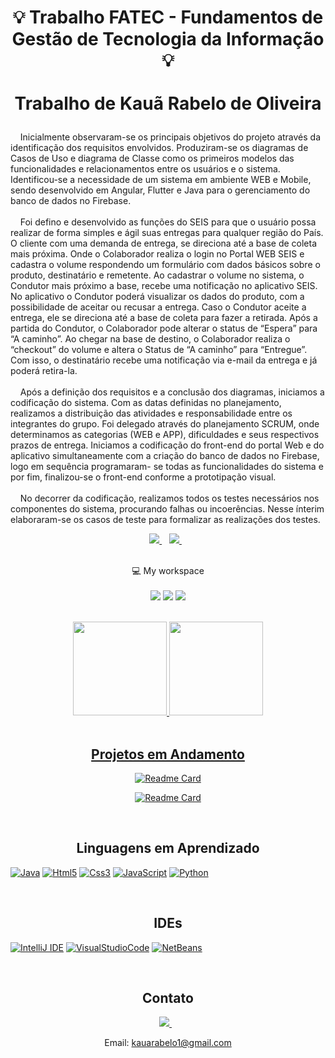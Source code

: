<h1 align = center>

  💡 Trabalho FATEC - Fundamentos de Gestão de Tecnologia da Informação 💡
  <br><br> 
 Trabalho de Kauã Rabelo de Oliveira
</h1>

<p>
&nbsp;&nbsp;&nbsp;&nbsp;Inicialmente observaram-se os principais objetivos do projeto através da identificação dos requisitos envolvidos. Produziram-se os diagramas de Casos de Uso
e diagrama de Classe como os primeiros modelos das funcionalidades e
relacionamentos entre os usuários e o sistema. Identificou-se a necessidade de um
sistema em ambiente WEB e Mobile, sendo desenvolvido em Angular, Flutter e Java
para o gerenciamento do banco de dados no Firebase.<br><br>
&nbsp;&nbsp;&nbsp;&nbsp;Foi defino e desenvolvido as funções do SEIS para que o usuário possa
realizar de forma simples e ágil suas entregas para qualquer região do País. O cliente
com uma demanda de entrega, se direciona até a base de coleta mais próxima. Onde
o Colaborador realiza o login no Portal WEB SEIS e cadastra o volume respondendo
um formulário com dados básicos sobre o produto, destinatário e remetente. Ao
cadastrar o volume no sistema, o Condutor mais próximo a base, recebe uma
notificação no aplicativo SEIS. No aplicativo o Condutor poderá visualizar os dados do
produto, com a possibilidade de aceitar ou recusar a entrega. Caso o Condutor aceite
a entrega, ele se direciona até a base de coleta para fazer a retirada. Após a partida
do Condutor, o Colaborador pode alterar o status de “Espera” para “A caminho”. Ao
chegar na base de destino, o Colaborador realiza o “checkout” do volume e altera o
Status de “A caminho” para “Entregue”. Com isso, o destinatário recebe uma
notificação via e-mail da entrega e já poderá retira-la.<br><br>
&nbsp;&nbsp;&nbsp;&nbsp;Após a definição dos requisitos e a conclusão dos diagramas, iniciamos a
codificação do sistema. Com as datas definidas no planejamento, realizamos a
distribuição das atividades e responsabilidade entre os integrantes do grupo. Foi
delegado através do planejamento SCRUM, onde determinamos as categorias (WEB
e APP), dificuldades e seus respectivos prazos de entrega. Iniciamos a codificação do
front-end do portal Web e do aplicativo simultaneamente com a criação do banco de
dados no Firebase, logo em sequência programaram- se todas as funcionalidades do
sistema e por fim, finalizou-se o front-end conforme a prototipação visual.<br><br>
&nbsp;&nbsp;&nbsp;&nbsp;No decorrer da codificação, realizamos todos os testes necessários nos
componentes do sistema, procurando falhas ou incoerências. Nesse ínterim
elaboraram-se os casos de teste para formalizar as realizações dos testes.

</p>

<p align = center>
  <a href="https://www.linkedin.com/in/Kauarabelo">
      <img src="https://img.shields.io/badge/linkedin-%230077B5.svg?&style=for-the-badge&logo=linkedin&logoColor=black" />
  </a>&nbsp;&nbsp;
  
  <a href="https://instagram.com/Kauarabelo">
    <img src="https://img.shields.io/badge/instagram-%23E4405F.svg?&style=for-the-badge&logo=instagram&logoColor=black" />        
  </a>&nbsp;&nbsp;
  
</p>

<p align='center'>
  <br>
  💻 My workspace<br/><br/>
  <a href = '#'><img src="https://img.shields.io/badge/windows-%230078D6.svg?&style=for-the-badge&logo=windows&logoColor=black" /></a>
  <a href = '#'><img src="https://img.shields.io/badge/intel-core%20i5%209th-%230071C5.svg?&style=for-the-badge&logo=intel&logoColor=black" /></a>
  <a href = '#'><img src="https://img.shields.io/badge/RAM-8GB-%230071C5.svg?&style=for-the-badge&logoColor=black" /></a>
</p>

<!-- Estatisticas -->

<br>

<div align="center">
  <a href = '#'><img height="150em" src="https://github-readme-stats.vercel.app/api?username=Kauarabelo&show_icons=true&theme=radical&include_all_commits=true&count_private=true"/>
  <a href = '#'><img height="150em" src="https://github-readme-stats.vercel.app/api/top-langs/?username=Kauarabelo&layout=compact&langs_count=4&theme=radical"/>
</div>

<!-- Projetos em Andamento -->

<br>

<h2 align = center>
  Projetos em Andamento
</h2>
    
<div align = "center">

  [![Readme Card](https://github-readme-stats.vercel.app/api/pin/?username=Kauarabelo&repo=ProjetoSistema_Cerveja&theme=radical)](https://github.com/Kauarabelo/ProjetoSistema_Cerveja)
    
  [![Readme Card](https://github-readme-stats.vercel.app/api/pin/?username=Kauarabelo&repo=bookstoreweb&theme=radical)](https://github.com/Kauarabelo/bookstoreweb)
    
</div>
  
<br>
  
<!-- Skills -->
   
<h2 align = center>
 Linguagens em Aprendizado
</h2>

  <a href = '#'>![Java](https://img.shields.io/badge/Java-ED8B00?style=for-the-badge&logo=java&logoColor=black)</a>
  <a href = '#'>![Html5](https://img.shields.io/badge/HTML5-E34F26?style=for-the-badge&logo=html5&logoColor=black)</a>
  <a href = '#'>![Css3](https://img.shields.io/badge/CSS3-1572B6?style=for-the-badge&logo=css3&logoColor=black)</a>
  <a href = '#'>![JavaScript](https://img.shields.io/badge/JavaScript-323330?style=for-the-badge&logo=javascript&logoColor=F7DF1E)</a>
  <a href = '#'>![Python](https://img.shields.io/badge/Python-FFD43B?style=for-the-badge&logo=python&logoColor=black)</a>
  
<br>
  
<!--  Skills IDE -->

<h2 align = center>
  IDEs
</h2>

<a href = '#'>![IntelliJ IDE](https://img.shields.io/badge/Intellij%20Idea-000?logo=intellij-idea&style=for-the-badge)</a>
<a href = '#'>![VisualStudioCode](https://img.shields.io/badge/Visual_Studio_Code-0078D4?style=for-the-badge&logo=visual%20studio%20code&logoColor=black)</a>
<a href = '#'>![NetBeans](https://img.shields.io/badge/apache%20netbeans-1B6AC6?style=for-the-badge&logo=apache%20netbeans%20IDE&logoColor=black)</a>

<br>
  
<!-- Rodape -->

<h2 align = center>
  Contato 
</h2>

<div align = center>
  <a href="https://www.linkedin.com/in/Kauarabelo">
      <img src="https://img.shields.io/badge/linkedin-%230077B5.svg?&style=for-the-badge&logo=linkedin&logoColor=white" />
  </a>&nbsp;&nbsp;

  <p>
    Email: 
    <a href="kauarabelo1@gmail.com">
      kauarabelo1@gmail.com
    </a>
  </p>
</div>
